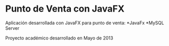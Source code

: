 Punto de Venta con JavaFX
===========================

Aplicación desarrollada con JavaFX para punto de venta:
	*JavaFx
	*MySQL Server

Proyecto académico desarrollado en Mayo de 2013